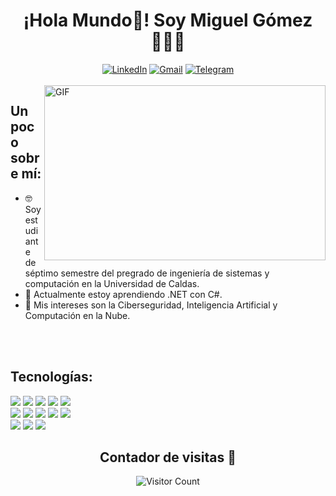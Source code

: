<div align="center" width="300">
   <h1 align="center">¡Hola Mundo👋! Soy Miguel Gómez 👨🏼‍💻</h1>
   <a  href="https://www.linkedin.com/in/miguel-angel-gomez-sanchez-b467bb215" target="_blank"><img src="https://img.shields.io/badge/LinkedIn-%230077B5.svg?&style=flat-square&logo=linkedin&logoColor=white" alt="LinkedIn"></a> <a href="mailto:ingmiguelangelgosan@gmail.com" target="_blank"><img src="https://img.shields.io/badge/Gmail-%23EA4335?style=flat-square&logo=gmail&logoColor=white" alt="Gmail"></a> <a href="https://t.me/IngMiguelAngelGomez" target="_blank"><img src="https://img.shields.io/badge/Telegram-%2326A5E4?style=flat-square&logo=telegram&logoColor=white" alt="Telegram"></a>
</div>
</br>

 <img align="right" alt="GIF" src="https://media.giphy.com/media/qgQUggAC3Pfv687qPC/giphy.gif" width="450px" height="280px" />

## Un poco sobre mí:

- 🤓 Soy estudiante de séptimo semestre del pregrado de ingeniería de sistemas y computación en la Universidad de Caldas.
- 🧠 Actualmente estoy aprendiendo .NET con C#.
- 🤔 Mis intereses son la Ciberseguridad, Inteligencia Artificial y Computación en la Nube.
</br>
</br>

## Tecnologías:
<img src="https://img.shields.io/badge/Python-%23F5F5F5?style=for-the-badge&logo=Python&logoColor=%233776AB"> <img src ="https://img.shields.io/badge/C%23-%23F5F5F5?style=for-the-badge&logo=csharp&logoColor=%237B68EE"> <img src ="https://img.shields.io/badge/Golang-%23F5F5F5?style=for-the-badge&logo=Go&logoColor=%2300ADD8"> <img src ="https://img.shields.io/badge/MICROSOFT_SQL_SERVER-%23F5F5F5?style=for-the-badge&logo=microsoftsqlserver&logoColor=%23CC2927"> <img src ="https://img.shields.io/badge/PostgreSQL-%23F5F5F5?style=for-the-badge&logo=postgresql&logoColor=%234169E1">
</br>
<img src ="https://img.shields.io/badge/CORE-%23512BD4?style=for-the-badge&logo=dotnet&logoColor=white">  <img src ="https://img.shields.io/badge/REACT-%23708090?style=for-the-badge&logo=react&logoColor=%2361DAFB">  <img src ="https://img.shields.io/badge/Tailwind-white?style=for-the-badge&logo=tailwindcss&logoColor=%2306B6D4"> <img src ="https://img.shields.io/badge/BOOTSTRAP-%237952B3?style=for-the-badge&logo=bootstrap&logoColor=white"> <img src ="https://img.shields.io/badge/LATEX-%23F5F5F5?style=for-the-badge&logo=latex&logoColor=%23008080"> 
</br>
<img src ="https://img.shields.io/badge/HTML-gray?style=for-the-badge&logo=html5&logoColor=%23E34F26"> <img src ="https://img.shields.io/badge/CSS-gray?style=for-the-badge&logo=css3&logoColor=%231572B6"> <img src ="https://img.shields.io/badge/JS-gray?style=for-the-badge&logo=javascript&logoColor=%23F7DF1E"> 

<div align="center" width="300">
<h2 align= "center">Contador de visitas 👀</h2>

![Visitor Count](https://profile-counter.glitch.me/{ingmiguelangelgosan}/count.svg)
</div>

